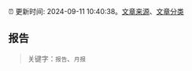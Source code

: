 :alarm_clock: 更新时间: 2024-09-11 10:40:38。[文章来源](/README.md)、[文章分类](/TAGS.md)

## 报告


> 关键字：`报告`、`月报`



